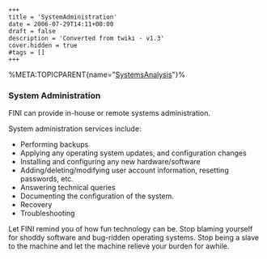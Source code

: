     +++
    title = 'SystemAdministration'
    date = 2006-07-29T14:11+00:00
    draft = false
    description = 'Converted from twiki - v1.3'
    cover.hidden = true
    #tags = []
    +++

%META:TOPICPARENT{name="[SystemsAnalysis](SystemsAnalysis "wikilink")"}%

### System Administration

FINI can provide in-house or remote systems administration.

System administration services include:

- Performing backups
- Applying any operating system updates, and configuration changes
- Installing and configuring any new hardware/software
- Adding/deleting/modifying user account information, resetting
  passwords, etc.
- Answering technical queries
- Documenting the configuration of the system.
- Recovery
- Troubleshooting

Let FINI remind you of how fun technology can be. Stop blaming yourself
for shoddy software and bug-ridden operating systems. Stop being a slave
to the machine and let the machine relieve your burden for awhile.
